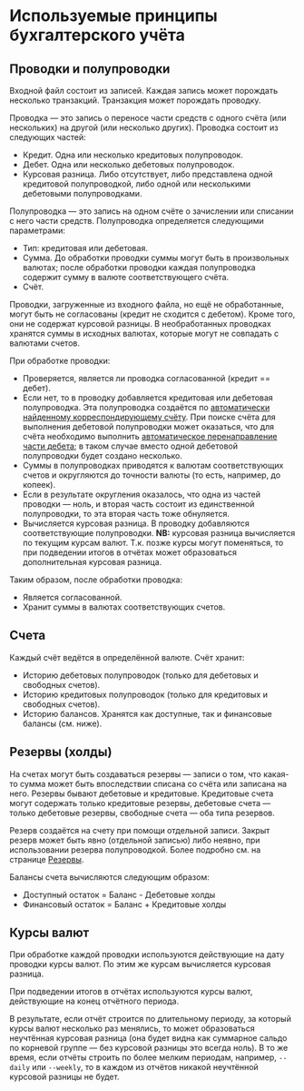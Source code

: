 # Используемые принципы бухгалтерского учёта

## Проводки и полупроводки

Входной файл состоит из записей. Каждая запись может порождать несколько
транзакций. Транзакция может порождать проводку.

Проводка — это запись о переносе части средств с одного счёта (или нескольких) на другой (или несколько других). Проводка состоит из следующих частей:

-   Кредит. Одна или несколько кредитовых полупроводок.
-   Дебет. Одна или несколько дебетовых полупроводок.
-   Курсовая разница. Либо отсутствует, либо представлена одной
    кредитовой полупроводкой, либо одной или несколькими дебетовыми
    полупроводками.

Полупроводка — это запись на одном счёте о зачислении или списании с него части средств. Полупроводка определяется следующими параметрами:

-   Тип: кредитовая или дебетовая.
-   Сумма. До обработки проводки суммы могут быть в произвольных
    валютах; после обработки проводки каждая полупроводка содержит сумму
    в валюте соответствующего счёта.
-   Счёт.

Проводки, загруженные из входного файла, но ещё не обработанные, могут
быть не согласованы (кредит не сходится с дебетом). Кроме того, они не
содержат курсовой разницы. В необработанных проводках хранятся суммы в
исходных валютах, которые могут не совпадать с валютами счетов.

При обработке проводки:

-   Проверяется, является ли проводка согласованной (кредит == дебет).
-   Если нет, то в проводку добавляется кредитовая или дебетовая
    полупроводка. Эта полупроводка создаётся по
    [автоматически найденному корреспондирующему счёту][Correspondence].
    При поиске счёта для выполнения дебетовой полупроводки
    может оказаться, что для счёта необходимо выполнить
    [автоматическое перенаправление части дебета][DebitRedirect]; в
    таком случае вместо одной дебетовой полупроводки будет создано
    несколько.
-   Суммы в полупроводках приводятся к валютам соответствующих счетов и
    округляются до точности валюты (то есть, например, до копеек).
-   Если в результате округления оказалось, что одна из частей проводки
    — ноль, и вторая часть состоит из единственной полупроводки, то эта
    вторая часть тоже обнуляется.
-   Вычисляется курсовая разница. В проводку добавляются соответствующие
    полупроводки. **NB:** курсовая разница вычисляется по текущим курсам
    валют. Т.к. позже курсы могут поменяться, то при подведении итогов в
    отчётах может образоваться дополнительная курсовая разница.

Таким образом, после обработки проводка:

-   Является согласованной.
-   Хранит суммы в валютах соответствующих счетов.

## Счета

Каждый счёт ведётся в определённой валюте. Счёт хранит:

-   Историю дебетовых полупроводок (только для дебетовых и свободных
    счетов).
-   Историю кредитовых полупроводок (только для кредитовых и свободных
    счетов).
-   Историю балансов. Хранятся как доступные, так и финансовые балансы (см. ниже).

## Резервы (холды)

На счетах могут быть создаваться резервы — записи о том, что какая-то сумма может быть впоследствии списана со счёта или записана на него. Резервы бывают дебетовые и кредитовые. Кредитовые счета могут содержать только кредитовые резервы, дебетовые счета — только дебетовые резервы, свободные счета — оба типа резервов.

Резерв создаётся на счету при помощи отдельной записи. Закрыт резерв может быть явно (отдельной записью) либо неявно, при использовании резерва полупроводкой. Более подробно см. на странице [Резервы][Holds].

Балансы счета вычисляются следующим образом:

* Доступный остаток = Баланс - Дебетовые холды
* Финансовый остаток = Баланс + Кредитовые холды

## Курсы валют

При обработке каждой проводки используются действующие на дату проводки
курсы валют. По этим же курсам вычисляется курсовая разница.

При подведении итогов в отчётах используются курсы валют, действующие на
конец отчётного периода.

В результате, если отчёт строится по длительному периоду, за который
курсы валют несколько раз менялись, то может образоваться неучтённая
курсовая разница (она будет видна как суммарное сальдо по корневой
группе — без курсовой разницы это всегда ноль). В то же время, если
отчёты строить по более мелким периодам, например, `--daily` или
`--weekly`, то в каждом из отчётов никакой неучтённой курсовой разницы
не будет.

[Correspondence]: Correspondence.md
[DebitRedirect]: DebitRedirect.md
[Holds]: Holds.md

